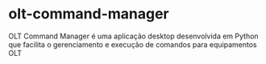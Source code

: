 # olt-command-manager
OLT Command Manager é uma aplicação desktop desenvolvida em Python que facilita o gerenciamento e execução de comandos para equipamentos OLT
